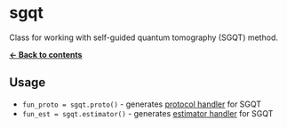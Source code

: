 # sgqt
Class for working with self-guided quantum tomography (SGQT) method.

[**&#8592; Back to contents**](README.md)

## Usage
* `fun_proto = sgqt.proto()` - generates [protocol handler](qtb_analyze.md#arg-fun_proto) for SGQT
* `fun_est = sgqt.estimator()` - generates [estimator handler](qtb_analyze.md#arg-fun_est) for SGQT
